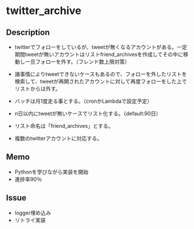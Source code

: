 # twitter_archive

## Description

- twitterでフォローをしているが、tweetが無くなるアカウントがある。一定期間tweetが無いアカウントはリストfriend_archivesを作成してその中に移動し一旦フォローを外す。（フレンド数上限対策）

- 諸事情によりtweetできないケースもあるので、フォローを外したリストを検索して、tweetが再開されたアカウントに対して再度フォローをした上でリストからは外す。

- バッチは月1度走る事とする。（cronかLambdaで設定予定）

- n日以内にtweetが無いケースでリスト化する。（default:90日）

- リスト命名は「friend_archives」とする。

- 複数のtwitterアカウントに対応する。

## Memo
- Pythonを学びながら実装を開始
- 進捗率90％

## Issue
- logger埋め込み
- リトライ実装
